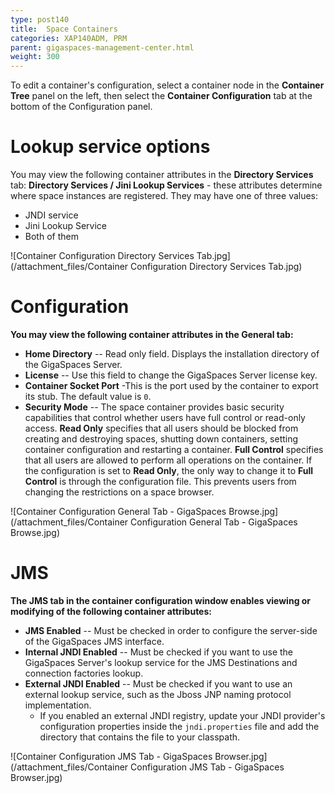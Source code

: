 ```yaml
---
type: post140
title:  Space Containers
categories: XAP140ADM, PRM
parent: gigaspaces-management-center.html
weight: 300
---
```


 


To edit a container's configuration, select a container node in the **Container Tree** panel on the left, then select the **Container Configuration** tab at the bottom of the Configuration panel.


# Lookup service options

You may view the following container attributes in the **Directory Services** tab:
**Directory Services / Jini Lookup Services** - these attributes determine where space instances are registered. They may have one of three values:

- JNDI service
- Jini Lookup Service
- Both of them

![Container Configuration Directory Services Tab.jpg](/attachment_files/Container Configuration Directory Services Tab.jpg)


# Configuration

**You may view the following container attributes in the General tab:**

- **Home Directory** -- Read only field. Displays the installation directory of the GigaSpaces Server.
- **License** -- Use this field to change the GigaSpaces Server license key.
- **Container Socket Port** -This is the port used by the container to export its stub. The default value is `0`.
- **Security Mode** -- The space container provides basic security capabilities that control whether users have full control or read-only access. **Read Only** specifies that all users should be blocked from creating and destroying spaces, shutting down containers, setting container configuration and restarting a container. **Full Control** specifies that all users are allowed to perform all operations on the container. If the configuration is set to **Read Only**, the only way to change it to **Full Control** is through the configuration file. This prevents users from changing the restrictions on a space browser.

![Container Configuration General Tab - GigaSpaces Browse.jpg](/attachment_files/Container Configuration General Tab - GigaSpaces Browse.jpg)


# JMS

**The JMS tab in the container configuration window enables viewing or modifying of the following container attributes:**

- **JMS Enabled** -- Must be checked in order to configure the server-side of the GigaSpaces JMS interface.
- **Internal JNDI Enabled** -- Must be checked if you want to use the GigaSpaces Server's lookup service for the JMS Destinations and connection factories lookup.
- **External JNDI Enabled** -- Must be checked if you want to use an external lookup service, such as the Jboss JNP naming protocol implementation.
    - If you enabled an external JNDI registry, update your JNDI provider's configuration properties inside the `jndi.properties` file and add the directory that contains the file to your classpath.

![Container Configuration JMS Tab - GigaSpaces Browser.jpg](/attachment_files/Container Configuration JMS Tab - GigaSpaces Browser.jpg)
